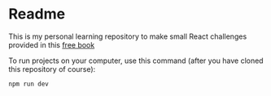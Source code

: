 # Readme

This is my personal learning repository to make small React challenges provided in this [free book](https://choubey.gitbook.io/react-coding-puzzles)

To run projects on your computer, use this command (after you have cloned this repository of course):

```bash
npm run dev
```
